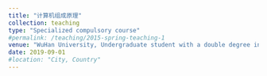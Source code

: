 ```yaml
---
title: "计算机组成原理"
collection: teaching
type: "Specialized compulsory course"
#permalink: /teaching/2015-spring-teaching-1
venue: "WuHan University, Undergraduate student with a double degree in Computer Science and Technology"
date: 2019-09-01
#location: "City, Country"
---
```

